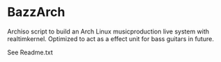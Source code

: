 # BazzArch
Archiso script to build an Arch Linux musicproduction live system with realtimkernel. Optimized to act as a effect unit for bass guitars in future. 

See Readme.txt 

